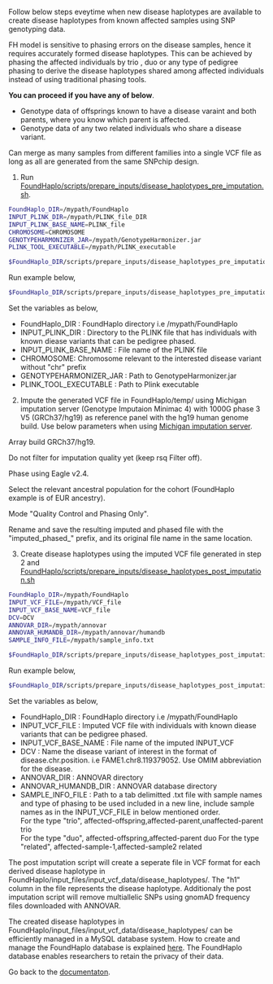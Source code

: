 Follow below steps eveytime when new disease haplotypes are available to create disease haplotypes from known affected samples using SNP genotyping data.

FH model is sensitive to phasing errors on the disease samples, hence it requires accurately formed disease haplotypes. This can be achieved by phasing the affected individuals by trio , duo or any type of pedigree phasing to derive the disease haplotypes shared among affected individuals instead of using traditional phasing tools. 

**You can proceed if you have any of below**.

* Genotype data of offsprings known to have a disease varaint and both parents, where you know which parent is affected.
* Genotype data of any two related individuals who share a disease variant.

Can merge as many samples from different families into a single VCF file as long as all are generated from the same SNPchip design.

1. Run [FoundHaplo/scripts/prepare_inputs/disease_haplotypes_pre_imputation.sh](https://github.com/bahlolab/FoundHaplo/blob/main/scripts/prepare_inputs/disease_haplotypes_pre_imputation.sh).

```bash
FoundHaplo_DIR=/mypath/FoundHaplo
INPUT_PLINK_DIR=/mypath/PLINK_file_DIR
INPUT_PLINK_BASE_NAME=PLINK_file
CHROMOSOME=CHROMOSOME
GENOTYPEHARMONIZER_JAR=/mypath/GenotypeHarmonizer.jar
PLINK_TOOL_EXECUTABLE=/mypath/PLINK_executable

$FoundHaplo_DIR/scripts/prepare_inputs/disease_haplotypes_pre_imputation.sh $FoundHaplo_DIR $INPUT_PLINK_DIR $INPUT_PLINK_BASE_NAME $CHROMOSOME $GENOTYPEHARMONIZER_JAR $PLINK_TOOL_EXECUTABLE
```

Run example below,
```bash
$FoundHaplo_DIR/scripts/prepare_inputs/disease_haplotypes_pre_imputation.sh $FoundHaplo_DIR $FoundHaplo_DIR/example FAME1_disease_cohort 8 $GENOTYPEHARMONIZER_JAR $PLINK_TOOL_EXECUTABLE
```

Set the variables as below,

* FoundHaplo_DIR : FoundHaplo directory i.e /mypath/FoundHaplo
* INPUT_PLINK_DIR : Directory to the PLINK file that has individuals with known diease variants that can be pedigree phased.
* INPUT_PLINK_BASE_NAME : File name of the PLINK file 
* CHROMOSOME: Chromosome relevant to the interested disease variant without "chr" prefix
* GENOTYPEHARMONIZER_JAR : Path to GenotypeHarmonizer.jar
* PLINK_TOOL_EXECUTABLE : Path to Plink executable 

2. Impute the generated VCF file in FoundHaplo/temp/ using Michigan imputation server (Genotype Imputaion Minimac 4) with 1000G phase 3 V5 (GRCh37/hg19) as reference panel with the hg19 human genome build. Use below parameters when using [Michigan imputation server](https://imputationserver.sph.umich.edu/). 

Array build GRCh37/hg19.

Do not filter for imputation quality yet (keep rsq Filter off). 

Phase using Eagle v2.4.

Select the relevant ancestral population for the cohort (FoundHaplo example is of EUR ancestry).

Mode "Quality Control and Phasing Only".

Rename and save the resulting imputed and phased file with the "imputed_phased_" prefix, and its original file name in the same location.

3. Create disease haplotypes using the imputed VCF file generated in step 2 and [FoundHaplo/scripts/prepare_inputs/disease_haplotypes_post_imputation.sh](https://github.com/bahlolab/FoundHaplo/blob/main/scripts/prepare_inputs/disease_haplotypes_post_imputation.sh) 

```bash
FoundHaplo_DIR=/mypath/FoundHaplo
INPUT_VCF_FILE=/mypath/VCF_file 
INPUT_VCF_BASE_NAME=VCF_file
DCV=DCV
ANNOVAR_DIR=/mypath/annovar 
ANNOVAR_HUMANDB_DIR=/mypath/annovar/humandb 
SAMPLE_INFO_FILE=/mypath/sample_info.txt 

$FoundHaplo_DIR/scripts/prepare_inputs/disease_haplotypes_post_imputation.sh $FoundHaplo_DIR $INPUT_VCF_FILE $INPUT_VCF_BASE_NAME $DCV $ANNOVAR_DIR $ANNOVAR_HUMANDB_DIR $SAMPLE_INFO_FILE
```
Run example below,
```bash
$FoundHaplo_DIR/scripts/prepare_inputs/disease_haplotypes_post_imputation.sh $FoundHaplo_DIR $FoundHaplo_DIR/temp/imputed_phased_FAME1_disease_cohort.snp.0.98.sample.0.98.chr8.vcf.gz imputed_phased_FAME1_disease_cohort.snp.0.98.sample.0.98.chr8.vcf.gz FAME1.chr8.119379052. $ANNOVAR_DIR $ANNOVAR_HUMANDB_DIR $FoundHaplo_DIR/example/sample_info.txt
```

Set the variables as below,

* FoundHaplo_DIR : FoundHaplo directory i.e /mypath/FoundHaplo
* INPUT_VCF_FILE : Imputed VCF file with individuals with known diease variants that can be pedigree phased.
* INPUT_VCF_BASE_NAME : File name of the imputed INPUT_VCF 
* DCV : Name the disease variant of interest in the format of disease.chr.position. i.e FAME1.chr8.119379052. Use OMIM abbreviation for the disease.
* ANNOVAR_DIR : ANNOVAR directory
* ANNOVAR_HUMANDB_DIR : ANNOVAR database directory
* SAMPLE_INFO_FILE : Path to a tab delimitted .txt file with sample names and type of phasing to be used included in a new line, include sample names as in the INPUT_VCF_FILE in below mentioned order.   
For the type "trio", affected-offspring,affected-parent,unaffected-parent trio  
For the type "duo", affected-offspring,affected-parent duo
For the type "related", affected-sample-1,affected-sample2 related

The post imputation script will create a seperate file in VCF format for each derived disease haplotype in FoundHaplo/input_files/input_vcf_data/disease_haplotypes/. The "h1" column in the file represents the disease haplotype. Additionaly the post imputation script will remove multiallelic SNPs using gnomAD frequency files downloaded with ANNOVAR. 

The created disease haplotypes in FoundHaplo/input_files/input_vcf_data/disease_haplotypes/ can be efficiently managed in a MySQL database system. How to create and manage the FoundHaplo database is explained [here](https://github.com/bahlolab/FoundHaplo/blob/main/Documentation/Prepare%20database%20with%20known%20disease%20haplotypes.md). 
The FoundHaplo database enables researchers to retain the privacy of their data.

Go back to the [documentaton](https://github.com/bahlolab/FoundHaplo/blob/main/Documentation/Guide%20to%20run%20FoundHaplo.md).




